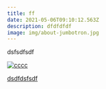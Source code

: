 ```yaml
---
title: ff
date: 2021-05-06T09:10:12.563Z
description: dfdfdfdf
image: img/about-jumbotron.jpg
---
```

dsfsdfsdf

[![cccc](img/about-shade-grown.jpg "c")](munchoninfo.com)



[dsdfdsfsdf](https://munchoninfo.com)